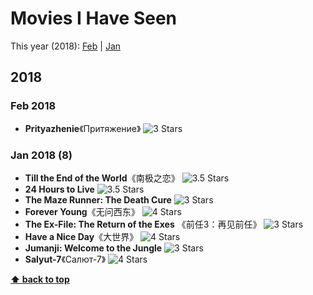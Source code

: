 # Movies I Have Seen

This year (2018): [Feb](#feb-2018) | [Jan](#jan-2018-8)

## 2018

### Feb 2018
* **Prityazhenie**《Притяжение》 ![][s3]

### Jan 2018 (8)
* **Till the End of the World**《南极之恋》 ![][s35]
* **24 Hours to Live** ![][s35]
* **The Maze Runner: The Death Cure** ![][s3]
* **Forever Young**《无问西东》 ![][s4]
* **The Ex-File: The Return of the Exes** 《前任3：再见前任》 ![][s3]
* **Have a Nice Day**《大世界》 ![][s4]
* **Jumanji: Welcome to the Jungle** ![][s3]
* **Salyut-7**《Салют-7》 ![][s4]

**[⬆ back to top](#movies-i-have-seen)**

[s0]: https://wt365.github.io/lib/svg/s0.svg "O Star"
[s05]: https://wt365.github.io/lib/svg/s05.svg "0.5 Star"
[s1]: https://wt365.github.io/lib/svg/s1.svg "1 Star"
[s15]: https://wt365.github.io/lib/svg/s15.svg "1.5 Stars"
[s2]: https://wt365.github.io/lib/svg/s2.svg "2 Stars"
[s25]: https://wt365.github.io/lib/svg/s25.svg "2.5 Stars"
[s3]: https://wt365.github.io/lib/svg/s3.svg "3 Stars"
[s35]: https://wt365.github.io/lib/svg/s35.svg "3.5 Stars"
[s4]: https://wt365.github.io/lib/svg/s4.svg "4 Stars"
[s45]: https://wt365.github.io/lib/svg/s45.svg "4.5 Stars"
[s5]: https://wt365.github.io/lib/svg/s5.svg "5 Stars"